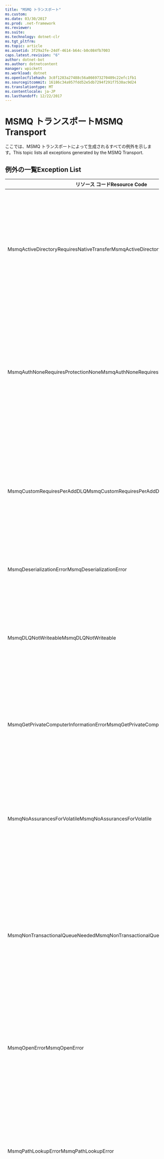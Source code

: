 ```yaml
---
title: "MSMQ トランスポート"
ms.custom: 
ms.date: 03/30/2017
ms.prod: .net-framework
ms.reviewer: 
ms.suite: 
ms.technology: dotnet-clr
ms.tgt_pltfrm: 
ms.topic: article
ms.assetid: 3f29a2fe-24df-4614-b64c-b0c084fb7003
caps.latest.revision: "6"
author: dotnet-bot
ms.author: dotnetcontent
manager: wpickett
ms.workload: dotnet
ms.openlocfilehash: 3c8f1283a27488c56a866973270409c22efc1fb1
ms.sourcegitcommit: 16186c34a957fdd52e5db7294f291f7530ac9d24
ms.translationtype: MT
ms.contentlocale: ja-JP
ms.lasthandoff: 12/22/2017
---
```

# <a name="msmq-transport"></a><span data-ttu-id="7e5e6-102">MSMQ トランスポート</span><span class="sxs-lookup"><span data-stu-id="7e5e6-102">MSMQ Transport</span></span>
<span data-ttu-id="7e5e6-103">ここでは、MSMQ トランスポートによって生成されるすべての例外を示します。</span><span class="sxs-lookup"><span data-stu-id="7e5e6-103">This topic lists all exceptions generated by the MSMQ Transport.</span></span>  
  
## <a name="exception-list"></a><span data-ttu-id="7e5e6-104">例外の一覧</span><span class="sxs-lookup"><span data-stu-id="7e5e6-104">Exception List</span></span>  
  
|<span data-ttu-id="7e5e6-105">リソース コード</span><span class="sxs-lookup"><span data-stu-id="7e5e6-105">Resource Code</span></span>|<span data-ttu-id="7e5e6-106">リソースの文字列</span><span class="sxs-lookup"><span data-stu-id="7e5e6-106">Resource String</span></span>|  
|-------------------|---------------------|  
|<span data-ttu-id="7e5e6-107">MsmqActiveDirectoryRequiresNativeTransfer</span><span class="sxs-lookup"><span data-stu-id="7e5e6-107">MsmqActiveDirectoryRequiresNativeTransfer</span></span>|<span data-ttu-id="7e5e6-108">メッセージのバインディングを検証できませんでした。</span><span class="sxs-lookup"><span data-stu-id="7e5e6-108">The binding validation for the message failed.</span></span> <span data-ttu-id="7e5e6-109">クライアントはメッセージを送信できません。</span><span class="sxs-lookup"><span data-stu-id="7e5e6-109">The client cannot send messages.</span></span> <span data-ttu-id="7e5e6-110">バインディングのプロパティの競合が原因でこのエラーが発生しました。</span><span class="sxs-lookup"><span data-stu-id="7e5e6-110">A conflict in the binding properties caused this failure.</span></span> <span data-ttu-id="7e5e6-111">UseActiveDirectory は true に設定されており、QueueTransferProtocol は Native に設定されています。</span><span class="sxs-lookup"><span data-stu-id="7e5e6-111">The UseActiveDirectory is set to true and QueueTransferProtocol is set to Native.</span></span> <span data-ttu-id="7e5e6-112">競合を解決するには、どちらかのプロパティを適切な値に変更してください。</span><span class="sxs-lookup"><span data-stu-id="7e5e6-112">To resolve the conflict, correct one of the properties.</span></span>|  
|<span data-ttu-id="7e5e6-113">MsmqAuthNoneRequiresProtectionNone</span><span class="sxs-lookup"><span data-stu-id="7e5e6-113">MsmqAuthNoneRequiresProtectionNone</span></span>|<span data-ttu-id="7e5e6-114">サービスのバインディングを検証できませんでした。</span><span class="sxs-lookup"><span data-stu-id="7e5e6-114">The binding validation for the service failed.</span></span> <span data-ttu-id="7e5e6-115">サービスのエンドポイントまたはクライアントを開始できません。</span><span class="sxs-lookup"><span data-stu-id="7e5e6-115">The service endpoint or the client cannot be started.</span></span> <span data-ttu-id="7e5e6-116">バインディングのプロパティの競合が原因でこのエラーが発生しました。</span><span class="sxs-lookup"><span data-stu-id="7e5e6-116">A conflict in the binding properties caused this failure.</span></span> <span data-ttu-id="7e5e6-117">MsmqAuthenticationMode が None に設定されている場合、MsmqProtectionLevel を None に設定する必要があります。</span><span class="sxs-lookup"><span data-stu-id="7e5e6-117">The MsmqAuthenticationMode is set to None and MsmqProtectionLevel is not set to None.</span></span> <span data-ttu-id="7e5e6-118">競合を解決するには、どちらかのプロパティを適切な値に変更してください。</span><span class="sxs-lookup"><span data-stu-id="7e5e6-118">To resolve to conflict, correct one of the properties.</span></span>|  
|<span data-ttu-id="7e5e6-119">MsmqCustomRequiresPerAddDLQ</span><span class="sxs-lookup"><span data-stu-id="7e5e6-119">MsmqCustomRequiresPerAddDLQ</span></span>|<span data-ttu-id="7e5e6-120">メッセージのバインディングを検証できませんでした。</span><span class="sxs-lookup"><span data-stu-id="7e5e6-120">The binding validation for the message failed.</span></span> <span data-ttu-id="7e5e6-121">クライアントはメッセージを送信できません。</span><span class="sxs-lookup"><span data-stu-id="7e5e6-121">The client cannot send the message.</span></span> <span data-ttu-id="7e5e6-122">DeadLetterQueue は Custom に設定されていますが、CustomDeadLetterQueue が指定されていません。</span><span class="sxs-lookup"><span data-stu-id="7e5e6-122">The DeadLetterQueue is set to Custom, but the CustomDeadLetterQueue is not specified.</span></span> <span data-ttu-id="7e5e6-123">CustomDeadLetterQueue プロパティで、各アプリケーションの配信不能メッセージ キューの URI を指定してください。</span><span class="sxs-lookup"><span data-stu-id="7e5e6-123">Specify the URI of the dead letter queue for each application in the CustomDeadLetterQueue property.</span></span>|  
|<span data-ttu-id="7e5e6-124">MsmqDeserializationError</span><span class="sxs-lookup"><span data-stu-id="7e5e6-124">MsmqDeserializationError</span></span>|<span data-ttu-id="7e5e6-125">XML メッセージの逆シリアル化時にエラーが発生しました。</span><span class="sxs-lookup"><span data-stu-id="7e5e6-125">An error was encountered while deserializing the XML message.</span></span> <span data-ttu-id="7e5e6-126">メッセージを受信できないため、破棄しました。</span><span class="sxs-lookup"><span data-stu-id="7e5e6-126">The message cannot be received and is dropped.</span></span>|  
|<span data-ttu-id="7e5e6-127">MsmqDLQNotWriteable</span><span class="sxs-lookup"><span data-stu-id="7e5e6-127">MsmqDLQNotWriteable</span></span>|<span data-ttu-id="7e5e6-128">クライアントのバインディングを検証できませんでした。</span><span class="sxs-lookup"><span data-stu-id="7e5e6-128">The binding validation for the client failed.</span></span> <span data-ttu-id="7e5e6-129">クライアントはメッセージを送信できません。</span><span class="sxs-lookup"><span data-stu-id="7e5e6-129">The client cannot send a message.</span></span> <span data-ttu-id="7e5e6-130">指定された配信不能メッセージ キューが存在していないか書き込み不能です。</span><span class="sxs-lookup"><span data-stu-id="7e5e6-130">The specified dead-letter queue does not exist or cannot be written.</span></span> <span data-ttu-id="7e5e6-131">このキューが存在しており、このキューに書き込むための適切な権限が割り当てられいることを確認してください。</span><span class="sxs-lookup"><span data-stu-id="7e5e6-131">Ensure the queue exists with the proper authorization to write to it.</span></span>|  
|<span data-ttu-id="7e5e6-132">MsmqGetPrivateComputerInformationError</span><span class="sxs-lookup"><span data-stu-id="7e5e6-132">MsmqGetPrivateComputerInformationError</span></span>|<span data-ttu-id="7e5e6-133">バージョン チェックが、指定されたエラーで失敗しました。</span><span class="sxs-lookup"><span data-stu-id="7e5e6-133">The version check failed with the specified error.</span></span> <span data-ttu-id="7e5e6-134">MSMQ のバージョンを検出できません。キューにあるチャネルでのすべての操作は失敗します。</span><span class="sxs-lookup"><span data-stu-id="7e5e6-134">The version of MSMQ cannot be detected All operations that are on the queued channel will fail.</span></span> <span data-ttu-id="7e5e6-135">MSMQ がインストールされており、使用可能であることを確認してください。</span><span class="sxs-lookup"><span data-stu-id="7e5e6-135">Ensure that MSMQ is installed and is available.</span></span>|  
|<span data-ttu-id="7e5e6-136">MsmqNoAssurancesForVolatile</span><span class="sxs-lookup"><span data-stu-id="7e5e6-136">MsmqNoAssurancesForVolatile</span></span>|<span data-ttu-id="7e5e6-137">サービスのバインディングを検証できませんでした。</span><span class="sxs-lookup"><span data-stu-id="7e5e6-137">The binding validation for the service failed.</span></span> <span data-ttu-id="7e5e6-138">サービスのエンドポイントまたはクライアントを開始できません。</span><span class="sxs-lookup"><span data-stu-id="7e5e6-138">The service endpoint or the client cannot be started.</span></span> <span data-ttu-id="7e5e6-139">ExactlyOnce プロパティは true に設定されており、Durable プロパティは false に設定されていますが、</span><span class="sxs-lookup"><span data-stu-id="7e5e6-139">The ExactlyOnce property is set to true and the Durable property is set to false.</span></span> <span data-ttu-id="7e5e6-140">これはサポートされていません。</span><span class="sxs-lookup"><span data-stu-id="7e5e6-140">This is not supported.</span></span> <span data-ttu-id="7e5e6-141">競合を解決するには、どちらかのプロパティを適切な値に変更してください。</span><span class="sxs-lookup"><span data-stu-id="7e5e6-141">To resolve the conflict, correct one of these properties.</span></span>|  
|<span data-ttu-id="7e5e6-142">MsmqNonTransactionalQueueNeeded</span><span class="sxs-lookup"><span data-stu-id="7e5e6-142">MsmqNonTransactionalQueueNeeded</span></span>|<span data-ttu-id="7e5e6-143">バインドと MSMQ キューの構成間で不整合が検出されました。</span><span class="sxs-lookup"><span data-stu-id="7e5e6-143">A mismatch between the binding and MSMQ queue configuration was detected.</span></span> <span data-ttu-id="7e5e6-144">サービス エンドポイントを開始できません。</span><span class="sxs-lookup"><span data-stu-id="7e5e6-144">The service endpoint cannot be started.</span></span> <span data-ttu-id="7e5e6-145">ExactlyOnce プロパティは false に設定されており、メッセージが読み取られるキューはトランザクション キューです。</span><span class="sxs-lookup"><span data-stu-id="7e5e6-145">The ExactlyOnce property is set to false and the queue to read messages from is a transactional queue.</span></span> <span data-ttu-id="7e5e6-146">このエラーを修正するには、ExactlyOnce プロパティを true に設定するか、非トランザクション バインドを作成してください。</span><span class="sxs-lookup"><span data-stu-id="7e5e6-146">Correct the error by setting the ExactlyOnce property to true or create a non-transactional binding.</span></span>|  
|<span data-ttu-id="7e5e6-147">MsmqOpenError</span><span class="sxs-lookup"><span data-stu-id="7e5e6-147">MsmqOpenError</span></span>|<span data-ttu-id="7e5e6-148">指定されたキュー を開く際にエラーが発生しました。</span><span class="sxs-lookup"><span data-stu-id="7e5e6-148">An error occurred while opening the specified queue.</span></span> <span data-ttu-id="7e5e6-149">キューからメッセージを送受信できません。</span><span class="sxs-lookup"><span data-stu-id="7e5e6-149">The message cannot be sent or received from the queue.</span></span> <span data-ttu-id="7e5e6-150">MSMQ がインストールされて実行されていることを確認してください。</span><span class="sxs-lookup"><span data-stu-id="7e5e6-150">Ensure that MSMQ is installed and running.</span></span> <span data-ttu-id="7e5e6-151">また、要求されたアクセス モードおよび認証を使用してキューを開いて利用できることも確認してください。</span><span class="sxs-lookup"><span data-stu-id="7e5e6-151">Also ensure that the queue is available to open with the required access mode and authorization.</span></span>|  
|<span data-ttu-id="7e5e6-152">MsmqPathLookupError</span><span class="sxs-lookup"><span data-stu-id="7e5e6-152">MsmqPathLookupError</span></span>|<span data-ttu-id="7e5e6-153">指定されたキュー パス名を指定の形式名に変換中にエラーが発生しました。</span><span class="sxs-lookup"><span data-stu-id="7e5e6-153">An error occurred when converting the specified queue path name to the format name.</span></span> <span data-ttu-id="7e5e6-154">キュー内のチャネルに対するすべての操作が失敗しました。</span><span class="sxs-lookup"><span data-stu-id="7e5e6-154">All operations on the queued channel failed.</span></span> <span data-ttu-id="7e5e6-155">キュー アドレスが有効であることを確認してください。</span><span class="sxs-lookup"><span data-stu-id="7e5e6-155">Ensure that the queue address is valid.</span></span> <span data-ttu-id="7e5e6-156">Active Directory 統合が有効になった状態で MSMQ がインストールされている必要があり、MSMQ にアクセスできる必要があります。</span><span class="sxs-lookup"><span data-stu-id="7e5e6-156">MSMQ must be installed with Active Directory integration enabled and access to it is available.</span></span>|  
|<span data-ttu-id="7e5e6-157">MsmqPerAppDLQRequiresCustom</span><span class="sxs-lookup"><span data-stu-id="7e5e6-157">MsmqPerAppDLQRequiresCustom</span></span>|<span data-ttu-id="7e5e6-158">クライアントのバインドの検証が失敗しました。</span><span class="sxs-lookup"><span data-stu-id="7e5e6-158">The binding validation on the client failed.</span></span> <span data-ttu-id="7e5e6-159">クライアントはメッセージを送信できません。</span><span class="sxs-lookup"><span data-stu-id="7e5e6-159">The client cannot send messages.</span></span> <span data-ttu-id="7e5e6-160">CustomDeadLetterQueue プロパティが設定されていますが、DeadLetterQueue プロパティが Custom に設定されていません。</span><span class="sxs-lookup"><span data-stu-id="7e5e6-160">The CustomDeadLetterQueue property is set, but the DeadLetterQueue property is not set to Custom.</span></span> <span data-ttu-id="7e5e6-161">DeadLetterQueue プロパティを Custom に設定してください。</span><span class="sxs-lookup"><span data-stu-id="7e5e6-161">Set the DeadLetterQueue property to Custom.</span></span>|  
|<span data-ttu-id="7e5e6-162">MsmqPerAppDLQRequiresExactlyOnce</span><span class="sxs-lookup"><span data-stu-id="7e5e6-162">MsmqPerAppDLQRequiresExactlyOnce</span></span>|<span data-ttu-id="7e5e6-163">クライアントのバインディングを検証できませんでした。</span><span class="sxs-lookup"><span data-stu-id="7e5e6-163">The binding validation for the client failed.</span></span> <span data-ttu-id="7e5e6-164">クライアントはメッセージを送信できません。</span><span class="sxs-lookup"><span data-stu-id="7e5e6-164">The client cannot send messages.</span></span> <span data-ttu-id="7e5e6-165">バインド プロパティ内の競合が原因です。</span><span class="sxs-lookup"><span data-stu-id="7e5e6-165">A conflict in the binding properties is causing the failure.</span></span> <span data-ttu-id="7e5e6-166">カスタムの配信不能メッセージ キューを使用するには、ExactlyOnce を true に設定して競合を解決する必要があります。</span><span class="sxs-lookup"><span data-stu-id="7e5e6-166">To use the custom dead-letter queue, ExactlyOnce must be set to true to resolve to conflict.</span></span>|  
|<span data-ttu-id="7e5e6-167">MsmqPerAppDLQRequiresMsmq4</span><span class="sxs-lookup"><span data-stu-id="7e5e6-167">MsmqPerAppDLQRequiresMsmq4</span></span>|<span data-ttu-id="7e5e6-168">バインドと MSMQ の構成間で不整合が検出されました。</span><span class="sxs-lookup"><span data-stu-id="7e5e6-168">A mismatch between the binding and MSMQ configuration was detected.</span></span> <span data-ttu-id="7e5e6-169">クライアントはメッセージを送信できません。</span><span class="sxs-lookup"><span data-stu-id="7e5e6-169">The client cannot send messages.</span></span> <span data-ttu-id="7e5e6-170">カスタムの配信不能メッセージ キューを使用するには、MSMQ Version 4.0 以降が必要です。</span><span class="sxs-lookup"><span data-stu-id="7e5e6-170">To use the custom dead-letter queue, you must have MSMQ version 4.0 or higher.</span></span> <span data-ttu-id="7e5e6-171">MSMQ Version 4.0 以降がない場合は、DeadLetterQueue プロパティを System または None に設定してください。</span><span class="sxs-lookup"><span data-stu-id="7e5e6-171">If you do not have MSMQ version 4.0 or higher set the DeadLetterQueue property to System or None.</span></span>|  
|<span data-ttu-id="7e5e6-172">MsmqReceiveError</span><span class="sxs-lookup"><span data-stu-id="7e5e6-172">MsmqReceiveError</span></span>|<span data-ttu-id="7e5e6-173">キューからのメッセージを受信中にエラーが発生しました。</span><span class="sxs-lookup"><span data-stu-id="7e5e6-173">An error occurred while receiving a message from the queue.</span></span> <span data-ttu-id="7e5e6-174">MSMQ がインストールされて実行されていることを確認してください。</span><span class="sxs-lookup"><span data-stu-id="7e5e6-174">Ensure that MSMQ is installed and running.</span></span> <span data-ttu-id="7e5e6-175">また、このキューからの受信が可能であることを確認してください。</span><span class="sxs-lookup"><span data-stu-id="7e5e6-175">Make sure the queue is available to receive from.</span></span>|  
|<span data-ttu-id="7e5e6-176">MsmqSameTransactionExpected</span><span class="sxs-lookup"><span data-stu-id="7e5e6-176">MsmqSameTransactionExpected</span></span>|<span data-ttu-id="7e5e6-177">このセッションでトランザクション エラーが発生しました。</span><span class="sxs-lookup"><span data-stu-id="7e5e6-177">A transaction error occurred for this session.</span></span> <span data-ttu-id="7e5e6-178">セッション チャネルは途中終了されました。</span><span class="sxs-lookup"><span data-stu-id="7e5e6-178">The session channel is faulted.</span></span> <span data-ttu-id="7e5e6-179">このセッション内のメッセージは送信も受信もできません。</span><span class="sxs-lookup"><span data-stu-id="7e5e6-179">Messages in the session cannot be sent or received.</span></span> <span data-ttu-id="7e5e6-180">キュー内の 1 つのセッションを複数のトランザクションに関連付けることはできません。</span><span class="sxs-lookup"><span data-stu-id="7e5e6-180">A queued session cannot be associated with more than one transaction.</span></span> <span data-ttu-id="7e5e6-181">セッション内のすべてのメッセージが単一のトランザクションを使用して送信または受信されていることを確認してください。</span><span class="sxs-lookup"><span data-stu-id="7e5e6-181">Ensure that all messages in the session are sent or received using a single transaction.</span></span>|  
|<span data-ttu-id="7e5e6-182">MsmqSendError</span><span class="sxs-lookup"><span data-stu-id="7e5e6-182">MsmqSendError</span></span>|<span data-ttu-id="7e5e6-183">指定されたキューへの送信中にエラーが発生しました。</span><span class="sxs-lookup"><span data-stu-id="7e5e6-183">An error occurred while sending to the specified queue.</span></span> <span data-ttu-id="7e5e6-184">MSMQ がインストールされて実行されていることを確認してください。</span><span class="sxs-lookup"><span data-stu-id="7e5e6-184">Ensure that MSMQ is installed and running.</span></span> <span data-ttu-id="7e5e6-185">ローカル キューに送信している場合は、このキューが存在しており、必要なアクセス モードと権限が設定されていることを確認してください。</span><span class="sxs-lookup"><span data-stu-id="7e5e6-185">If you are sending to a local queue, ensure the queue exists with the required access mode and authorization.</span></span>|  
|<span data-ttu-id="7e5e6-186">MsmqTimeSpanTooLarge</span><span class="sxs-lookup"><span data-stu-id="7e5e6-186">MsmqTimeSpanTooLarge</span></span>|<span data-ttu-id="7e5e6-187">メッセージの Time to Live (TTL) が長すぎます。</span><span class="sxs-lookup"><span data-stu-id="7e5e6-187">The message time to live is too large.</span></span> <span data-ttu-id="7e5e6-188">メッセージを送信できません。</span><span class="sxs-lookup"><span data-stu-id="7e5e6-188">The message cannot be sent.</span></span> <span data-ttu-id="7e5e6-189">メッセージの Time To Live は Int32 の最大値を超えることはできません。</span><span class="sxs-lookup"><span data-stu-id="7e5e6-189">The message Time To Live (TTL) cannot exceed the Int32 maximum value.</span></span>|  
|<span data-ttu-id="7e5e6-190">MsmqTokenProviderNeededForCertificates</span><span class="sxs-lookup"><span data-stu-id="7e5e6-190">MsmqTokenProviderNeededForCertificates</span></span>|<span data-ttu-id="7e5e6-191">X509SecurityTokenProvider が見つかりません。</span><span class="sxs-lookup"><span data-stu-id="7e5e6-191">An X509SecurityTokenProvider cannot be found.</span></span> <span data-ttu-id="7e5e6-192">メッセージを送信できません。</span><span class="sxs-lookup"><span data-stu-id="7e5e6-192">The message cannot be sent.</span></span> <span data-ttu-id="7e5e6-193">証明書認証モードには、X.509 トークン プロバイダーが必要です。</span><span class="sxs-lookup"><span data-stu-id="7e5e6-193">The certificate authentication mode requires an X.509 token provider.</span></span> <span data-ttu-id="7e5e6-194">インストールされた証明書でセキュリティ トークン プロバイダーが使用できることを確認します。</span><span class="sxs-lookup"><span data-stu-id="7e5e6-194">Make sure a security token provider is available for the installed certificate.</span></span>|  
|<span data-ttu-id="7e5e6-195">MsmqTransactedDLQExpected</span><span class="sxs-lookup"><span data-stu-id="7e5e6-195">MsmqTransactedDLQExpected</span></span>|<span data-ttu-id="7e5e6-196">バインドと MSMQ の構成間で不整合が発生しました。</span><span class="sxs-lookup"><span data-stu-id="7e5e6-196">A mismatch occurred between the binding and the MSMQ configuration.</span></span> <span data-ttu-id="7e5e6-197">メッセージを送信できません。</span><span class="sxs-lookup"><span data-stu-id="7e5e6-197">Messages cannot be sent.</span></span> <span data-ttu-id="7e5e6-198">バインドで指定されたカスタムの配信不能メッセージ キューは、トランザクション キューである必要があります。</span><span class="sxs-lookup"><span data-stu-id="7e5e6-198">The custom dead-letter queue specified in the binding must be a transaction queue.</span></span> <span data-ttu-id="7e5e6-199">カスタムの配信不能メッセージ キューのアドレスが正しいこと、およびこのキューがトランザクション キューであることを確認してください。</span><span class="sxs-lookup"><span data-stu-id="7e5e6-199">Ensure that the custom dead-letter queue address is correct and the queue is a transactional queue.</span></span>|  
|<span data-ttu-id="7e5e6-200">MsmqTransactionalQueueNeeded</span><span class="sxs-lookup"><span data-stu-id="7e5e6-200">MsmqTransactionalQueueNeeded</span></span>|<span data-ttu-id="7e5e6-201">バインドと MSMQ キューの構成間で不整合が発生しました。</span><span class="sxs-lookup"><span data-stu-id="7e5e6-201">A mismatch between the binding and the MSMQ queue configuration occurred.</span></span> <span data-ttu-id="7e5e6-202">サービス エンドポイントを開始できません。</span><span class="sxs-lookup"><span data-stu-id="7e5e6-202">The service endpoint cannot be started.</span></span> <span data-ttu-id="7e5e6-203">ExactlyOnce プロパティは true に設定されており、メッセージが読み取られるキューはトランザクション キューではありません。</span><span class="sxs-lookup"><span data-stu-id="7e5e6-203">The ExactlyOnce property is set to true and the queue to read messages from is not a transactional queue.</span></span> <span data-ttu-id="7e5e6-204">このエラーを修正するには、ExactlyOnce プロパティを false に設定するか、このバインディング用のトランザクション キューを作成してください。</span><span class="sxs-lookup"><span data-stu-id="7e5e6-204">To correct to the error, set the ExactlyOnce property to false or create a transactional queue for this binding.</span></span>|  
|<span data-ttu-id="7e5e6-205">MsmqTransactionCurrentRequired</span><span class="sxs-lookup"><span data-stu-id="7e5e6-205">MsmqTransactionCurrentRequired</span></span>|<span data-ttu-id="7e5e6-206">セッションでメッセージを送信するためにトランザクションを使用できません。</span><span class="sxs-lookup"><span data-stu-id="7e5e6-206">No transaction is available to send messages in the session.</span></span> <span data-ttu-id="7e5e6-207">キュー内のセッションにあるメッセージを送信するにはトランザクションが必要です。</span><span class="sxs-lookup"><span data-stu-id="7e5e6-207">To send a message in a queued session requires a transaction.</span></span> <span data-ttu-id="7e5e6-208">セッションでメッセージを送信するためにトランザクション範囲が指定されていることを確認してください。</span><span class="sxs-lookup"><span data-stu-id="7e5e6-208">Ensure that a transaction scope is specified to send the message in the session.</span></span>|  
|<span data-ttu-id="7e5e6-209">MsmqTransactionRequired</span><span class="sxs-lookup"><span data-stu-id="7e5e6-209">MsmqTransactionRequired</span></span>|<span data-ttu-id="7e5e6-210">トランザクションが必要ですが、使用できません。</span><span class="sxs-lookup"><span data-stu-id="7e5e6-210">A transaction is required but is not available.</span></span> <span data-ttu-id="7e5e6-211">メッセージが送信または受信できません。</span><span class="sxs-lookup"><span data-stu-id="7e5e6-211">Messages cannot be sent or received.</span></span> <span data-ttu-id="7e5e6-212">メッセージを送信または受信するためのトランザクション範囲が指定されていることを確認してください。</span><span class="sxs-lookup"><span data-stu-id="7e5e6-212">Ensure that the transaction scope is specified to send or receive messages.</span></span>|  
|<span data-ttu-id="7e5e6-213">MsmqUnsupportedSerializationFormat</span><span class="sxs-lookup"><span data-stu-id="7e5e6-213">MsmqUnsupportedSerializationFormat</span></span>|<span data-ttu-id="7e5e6-214">逆シリアル化エラーが発生しました。</span><span class="sxs-lookup"><span data-stu-id="7e5e6-214">A deserialization error occurred.</span></span> <span data-ttu-id="7e5e6-215">メッセージを受信できないため、破棄しました。</span><span class="sxs-lookup"><span data-stu-id="7e5e6-215">The message cannot be received and is dropped.</span></span> <span data-ttu-id="7e5e6-216">指定されたシリアル化形式はサポートされていません。</span><span class="sxs-lookup"><span data-stu-id="7e5e6-216">The specified serialization format is not supported.</span></span>|  
|<span data-ttu-id="7e5e6-217">MsmqWrongPrivateQueueSyntax</span><span class="sxs-lookup"><span data-stu-id="7e5e6-217">MsmqWrongPrivateQueueSyntax</span></span>|<span data-ttu-id="7e5e6-218">URL が無効です。</span><span class="sxs-lookup"><span data-stu-id="7e5e6-218">The URL is invalid.</span></span> <span data-ttu-id="7e5e6-219">キューの URL に '$' 文字を使用することはできません。</span><span class="sxs-lookup"><span data-stu-id="7e5e6-219">The URL for the queue cannot contain the '$' character.</span></span> <span data-ttu-id="7e5e6-220">net.msmq://machine/private/queueName の構文を使用して、プライベート キューをアドレス指定してください。</span><span class="sxs-lookup"><span data-stu-id="7e5e6-220">Use the syntax in net.msmq://machine/private/queueName to address a private queue.</span></span>|
